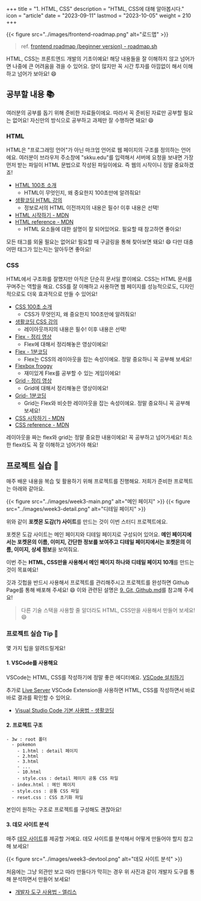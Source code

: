 +++
title = "1. HTML, CSS"
description = "HTML, CSS에 대해 알아봅시다."
icon = "article"
date = "2023-09-11"
lastmod = "2023-10-05"
weight = 210
+++

{{< figure src="../images/frontend-roadmap.png" alt="로드맵" >}}

> ref. [frontend roadmap (beginner version) - roadmap.sh](https://roadmap.sh/frontend?r=frontend-beginner)

HTML, CSS는 프론트엔드 개발의 기초이예요! 해당 내용들을 잘 이해하지 않고 넘어가면 나중에 큰 어려움을 겪을 수 있어요. 양이 많지만 꼭 시간 투자를 아낌없이 해서 이해하고 넘어가 보아요! 😄

## 공부할 내용 📚

여러분의 공부를 돕기 위해 준비한 자료들이에요. 따라서 꼭 준비된 자료만 공부할 필요는 없어요! 자신만의 방식으로 공부하고 과제만 잘 수행하면 돼요! 😄

### HTML

HTML은 "프로그래밍 언어"가 아닌 마크업 언어로 웹 페이지의 구조를 정의하는 언어에요. 여러분이 브라우저 주소창에 "skku.edu"를 입력해서 서버에 요청을 보내면 가장 먼저 받는 파일이 HTML 문법으로 작성된 파일이에요. 즉 웹의 시작이니 정말 중요하겠죠!

- [HTML 100초 소개](https://www.youtube.com/watch?v=ok-plXXHlWw&ab_channel=Fireship)
  - HTML이 무엇인지, 왜 중요한지 100초만에 알려줘요!
- [생활코딩 HTML 강의](https://opentutorials.org/course/2039)
  - 정보로서의 HTML 이전까지의 내용은 필수! 이후 내용은 선택!
- [HTML 시작하기 - MDN](https://developer.mozilla.org/ko/docs/Learn/HTML/Introduction_to_HTML/Getting_started)
- [HTML reference - MDN](https://developer.mozilla.org/ko/docs/Web/HTML)
  - HTML 요소들에 대한 설명이 잘 되어있어요. 필요할 때 참고하면 좋아요!

모든 태그를 외울 필요는 없어요! 필요할 때 구글링을 통해 찾아보면 돼요! 😄 다만 대충 어떤 태그가 있는지는 알아두면 좋아요!

### CSS

HTML에서 구조화를 잘했지만 아직은 단순히 문서일 뿐이에요. CSS는 HTML 문서를 꾸며주는 역할을 해요. CSS를 잘 이해하고 사용하면 웹 페이지를 성능적으로도, 디자인적으로도 더욱 효과적으로 만들 수 있어요!

- [CSS 100초 소개](https://www.youtube.com/watch?v=OEV8gMkCHXQ&ab_channel=Fireship)
  - CSS가 무엇인지, 왜 중요한지 100초만에 알려줘요!
- [생활코딩 CSS 강의](https://opentutorials.org/course/2418)
  - 레이아웃까지의 내용은 필수! 이후 내용은 선택!
- [Flex - 정리 영상](https://youtu.be/7neASrWEFEM?si=U2LohIYVtd_pqLCh)
  - Flex에 대해서 정리해놓은 영상이에요!
- [Flex - 1분코딩](https://studiomeal.com/archives/197)
  - Flex는 CSS의 레이아웃을 잡는 속성이에요. 정말 중요하니 꼭 공부해 보세요!
- [Flexbox froggy](https://flexboxfroggy.com/)
  - 재미있게 Flex를 공부할 수 있는 게임이에요!
- [Grid - 정리 영상](https://www.youtube.com/watch?v=nxi1EXmPHRs)
  - Grid에 대해서 정리해놓은 영상이에요!
- [Grid- 1분코딩](https://studiomeal.com/archives/533)
  - Grid는 Flex와 비슷한 레이아웃을 잡는 속성이에요. 정말 중요하니 꼭 공부해 보세요!
- [CSS 시작하기 - MDN](https://developer.mozilla.org/ko/docs/Learn/CSS/First_steps)
- [CSS reference - MDN](https://developer.mozilla.org/ko/docs/Web/CSS)

레이아웃을 짜는 flex와 grid는 정말 중요한 내용이에요! 꼭 공부하고 넘어가세요! 최소한 flex라도 꼭 잘 이해하고 넘어가야 해요!

## 프로젝트 실습 📝

매주 배운 내용을 복습 및 활용하기 위해 프로젝트를 진행해요. 저희가 준비한 프로젝트는 아래와 같아요.

{{< figure src="../images/week3-main.png" alt="메인 페이지" >}}
{{< figure src="../images/week3-detail.png" alt="디테일 페이지" >}}

위와 같이 **포켓몬 도감(?) 사이트**를 만드는 것이 이번 스터디 프로젝트에요.

포켓몬 도감 사이트는 메인 페이지와 디테일 페이지로 구성되어 있어요. **메인 페이지에서는 포켓몬의 이름, 이미지, 간단한 정보를 보여주고 디테일 페이지에서는 포켓몬의 이름, 이미지, 상세 정보**을 보여줘요.

이번 주는 **HTML, CSS만을 사용해서 메인 페이지 하나와 디테일 페이지 10개**를 만드는 것이 목표예요!

깃과 깃헙을 반드시 사용해서 프로젝트를 관리해주시고 프로젝트를 완성하면 Github Page를 통해 배포해 주세요! 😄 이와 관련된 설명은 [9. Git, Github.md](./9.%20Git,%20Github.md)를 참고해 주세요!

> 다른 기술 스택을 사용할 줄 알더라도 HTML, CSS만을 사용해서 만들어 보세요! 😄

### 프로젝트 실습 Tip 📌

몇 가지 팁을 알려드릴게요!

#### 1. VSCode를 사용해요

VSCode는 HTML, CSS를 작성하기에 정말 좋은 에디터예요. [VSCode 설치하기](https://code.visualstudio.com/)

추가로 [Live Server](https://marketplace.visualstudio.com/items?itemName=ritwickdey.LiveServer) VSCode Extension을 사용하면 HTML, CSS를 작성하면서 바로바로 결과를 확인할 수 있어요.

- [Visual Studio Code 기본 사용법 - 생활코딩](https://www.youtube.com/watch?v=K8qVH8V0VvY&ab_channel=%EC%83%9D%ED%99%9C%EC%BD%94%EB%94%A9)

#### 2. 프로젝트 구조

```text
- 3w : root 폴더
  - pokemon
    - 1.html : detail 페이지
    - 2.html
    - 3.html
    - ...
    - 10.html
    - style.css : detail 페이지 공통 CSS 파일
  - index.html : 메인 페이지
  - style.css : 공통 CSS 파일
  - reset.css : CSS 초기화 파일
```

본인이 원하는 구조로 프로젝트를 구성해도 괜찮아요!

#### 3. 데모 사이트 분석

매주 [데모 사이트](https://dayongkr.github.io/skkuding-fe-study/3w/)를 제공할 거예요. 데모 사이트를 분석해서 어떻게 만들어야 할지 참고해 보세요!

{{< figure src="../images/week3-devtool.png" alt="데모 사이트 분석" >}}

처음에는 그냥 외관만 보고 따라 만들다가 막히는 경우 위 사진과 같이 개발자 도구를 통해 분석하면서 만들어 보세요!

- [개발자 도구 사용법 - 엘리스](https://www.youtube.com/watch?v=WadwqCzRpQE&ab_channel=%EC%97%98%EB%A6%AC%EC%8A%A4)
